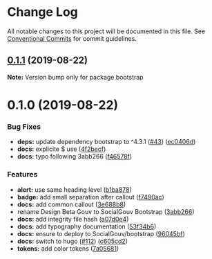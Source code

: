 # Change Log

All notable changes to this project will be documented in this file.
See [Conventional Commits](https://conventionalcommits.org) for commit guidelines.

## [0.1.1](https://github.com/SocialGouv/bootstrap/compare/v0.1.0...v0.1.1) (2019-08-22)

**Note:** Version bump only for package bootstrap





# 0.1.0 (2019-08-22)


### Bug Fixes

* **deps:** update dependency bootstrap to ^4.3.1 ([#43](https://github.com/SocialGouv/bootstrap/issues/43)) ([ec0406d](https://github.com/SocialGouv/bootstrap/commit/ec0406d))
* **docs:** explicite $ use ([4f2becf](https://github.com/SocialGouv/bootstrap/commit/4f2becf))
* **docs:** typo following 3abb266 ([f46578f](https://github.com/SocialGouv/bootstrap/commit/f46578f))


### Features

* **alert:** use same heading level ([b1ba878](https://github.com/SocialGouv/bootstrap/commit/b1ba878))
* **badge:** add small separation after callout ([f7490ac](https://github.com/SocialGouv/bootstrap/commit/f7490ac))
* **docs:** add common callout ([3e688b8](https://github.com/SocialGouv/bootstrap/commit/3e688b8))
* rename Design Beta Gouv to SocialGouv Bootstrap ([3abb266](https://github.com/SocialGouv/bootstrap/commit/3abb266))
* **docs:** add integrity file hash ([a07d0e4](https://github.com/SocialGouv/bootstrap/commit/a07d0e4))
* **docs:** add typography documentation ([53f34b6](https://github.com/SocialGouv/bootstrap/commit/53f34b6))
* **docs:** ensure to deploy to SocialGouv/bootstrap ([96045bf](https://github.com/SocialGouv/bootstrap/commit/96045bf))
* **docs:** switch to hugo ([#112](https://github.com/SocialGouv/bootstrap/issues/112)) ([c605cd2](https://github.com/SocialGouv/bootstrap/commit/c605cd2))
* **tokens:** add color tokens ([7a05681](https://github.com/SocialGouv/bootstrap/commit/7a05681))
